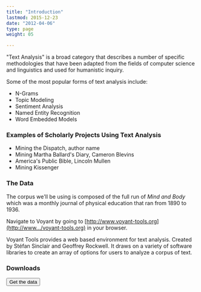 ```yaml
---
title: "Introduction"
lastmod: 2015-12-23
date: "2012-04-06"
type: page
weight: 05

---
```

"Text Analysis" is a broad category that describes a number of specific methodologies that have been adapted from the fields of computer science and linguistics and used for humanistic inquiry.

Some of the most popular forms of text analysis include:

* N-Grams
* Topic Modeling
* Sentiment Analysis
* Named Entity Recognition
* Word Embedded Models

### Examples of Scholarly Projects Using Text Analysis
* Mining the Dispatch, author name
* Mining Martha Ballard's Diary, Cameron Blevins
* America's Public Bible, Lincoln Mullen
* Mining Kissenger





### The Data
The corpus we'll be using is composed of the full run of _Mind and Body_ which was a monthly journal of physical education that ran from 1890 to 1936.

Navigate to Voyant by going to [http://www.voyant-tools.org](http://www.../voyant-tools.org) in your browser.


Voyant Tools provides a web based environment for text analysis. Created by Stéfan Sinclair and Geoffrey Rockwell. It draws on a variety of software libraries to create an array of options for users to analyze a corpus of text.
### Downloads
<a href="http://www.github.com/regan008/MindandBodyCorpus" target="_blank"><button type="button" class="btn btn-primary">Get the data</button></a>
